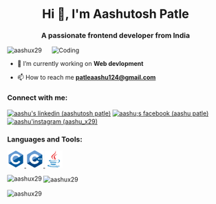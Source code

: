 <h1 align="center">Hi 👋, I'm Aashutosh Patle</h1>
<h3 align="center">A passionate frontend developer from India</h3>
<img align="right" alt="Coding" width="400" src="https://cdn.dribbble.com/users/730703/screenshots/6581243/avento.gif">

<p align="left"> <img src="https://komarev.com/ghpvc/?username=aashux29&label=Profile%20views&color=0e75b6&style=flat" alt="aashux29" /> </p>

- 🔭 I’m currently working on **Web devlopment**

- 📫 How to reach me **patleaashu124@gmail.com**

<h3 align="left">Connect with me:</h3>
<p align="left">
<a href="https://www.linkedin.com/in/aashu-patle-x29/" target="blank"><img align="center" src="https://raw.githubusercontent.com/rahuldkjain/github-profile-readme-generator/master/src/images/icons/Social/linked-in-alt.svg" alt="aashu's linkedin (aashutosh patle)" height="30" width="40" /></a>
<a href="https://fb.com/aashu patle" target="blank"><img align="center" src="https://raw.githubusercontent.com/rahuldkjain/github-profile-readme-generator/master/src/images/icons/Social/facebook.svg" alt="aashu;s facebook (aashu patle)" height="30" width="40" /></a>
<a href="https://www.instagram.com/aashu_x29/" target="blank"><img align="center" src="https://raw.githubusercontent.com/rahuldkjain/github-profile-readme-generator/master/src/images/icons/Social/instagram.svg" alt="aashu'instagram (aashu_x29)" height="30" width="40" /></a>
</p>

<h3 align="left">Languages and Tools:</h3>
<p align="left"> <a href="https://www.cprogramming.com/" target="_blank" rel="noreferrer"> <img src="https://raw.githubusercontent.com/devicons/devicon/master/icons/c/c-original.svg" alt="c" width="40" height="40"/> </a> <a href="https://www.w3schools.com/cpp/" target="_blank" rel="noreferrer"> <img src="https://raw.githubusercontent.com/devicons/devicon/master/icons/cplusplus/cplusplus-original.svg" alt="cplusplus" width="40" height="40"/> </a> <a href="https://www.java.com" target="_blank" rel="noreferrer"> <img src="https://raw.githubusercontent.com/devicons/devicon/master/icons/java/java-original.svg" alt="java" width="40" height="40"/> </a> </p>

<p><img align="left" src="https://github-readme-stats.vercel.app/api/top-langs?username=aashux29&show_icons=true&locale=en&layout=compact" alt="aashux29" /></p>

<p>&nbsp;<img align="center" src="https://github-readme-stats.vercel.app/api?username=aashux29&show_icons=true&locale=en" alt="aashux29" /></p>

<p><img align="center" src="https://github-readme-streak-stats.herokuapp.com/?user=aashux29&" alt="aashux29" /></p>
